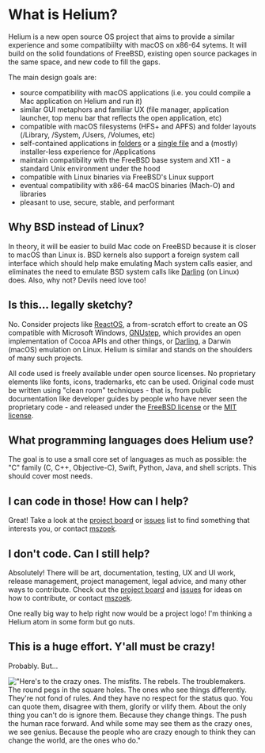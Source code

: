 # What is Helium?

Helium is a new open source OS project that aims to provide a similar experience and some compatibiilty with macOS on x86-64 sytems. It will build on the solid foundations of FreeBSD, existing open source packages in the same space, and new code to fill the gaps.

The main design goals are:
- source compatibility with macOS applications (i.e. you could compile a Mac application on Helium and run it)
- similar GUI metaphors and familiar UX (file manager, application launcher, top menu bar that reflects the open application, etc)
- compatible with macOS filesystems (HFS+ and APFS) and folder layouts (/Library, /System, /Users, /Volumes, etc)
- self-contained applications in [folders](https://github.com/AppImage/AppImageKit/wiki/AppDir) or a [single file](https://github.com/AppImage) and a (mostly) installer-less experience for /Applications
- maintain compatibility with the FreeBSD base system and X11 - a standard Unix environment under the hood
- compatible with Linux binaries via FreeBSD's Linux support
- eventual compatibility with x86-64 macOS binaries (Mach-O) and libraries
- pleasant to use, secure, stable, and performant


## Why BSD instead of Linux?

In theory, it will be easier to build Mac code on FreeBSD because it is closer to macOS than Linux is. BSD kernels also support a foreign system call interface which should help make emulating Mach system calls easier, and eliminates the need to emulate BSD system calls like [Darling](https://docs.darlinghq.org/internals/basics/system-call-emulation.html) (on Linux) does. Also, why not? Devils need love too!

## Is this... legally sketchy?

No. Consider projects like [ReactOS](https://reactos.org/faq/), a from-scratch effort to create an OS compatible with Microsoft Windows, [GNUstep](http://www,gnustep.org), which provides an open implementation of Cocoa APIs and other things, or [Darling](https://darlinghq.org), a Darwin (macOS) emulation on Linux. Helium is similar and stands on the shoulders of many such projects.

All code used is freely available under open source licenses. No proprietary elements like fonts, icons, trademarks, etc can be used. Original code must be written using "clean room" techniques - that is, from public documentation like developer guides by people who have never seen the proprietary code - and released under the [FreeBSD license](https://opensource.org/licenses/BSD-2-Clause) or the [MIT license](https://opensource.org/licenses/MIT).

## What programming languages does Helium use?

The goal is to use a small core set of languages as much as possible: the "C" family (C, C++, Objective-C), Swift, Python, Java, and shell scripts. This should cover most needs.

## I can code in those! How can I help?

Great! Take a look at the [project board](https://github.com/mszoek/helium/projects/1) or [issues](https://github.com/mszoek/helium/issues) list to find something that interests you, or contact [mszoek](https://github.com/mszoek).

## I don't code. Can I still help?

Absolutely! There will be art, documentation, testing, UX and UI work, release management, project management, legal advice, and many other ways to contribute. Check out the [project board](https://github.com/mszoek/helium/projects/1) and [issues](https://github.com/mszoek/helium/issues) for ideas on how to contribute, or contact [mszoek](https://github.com/mszoek).

One really big way to help right now would be a project logo! I'm thinking a Helium atom in some form but go nuts.

## This is a huge effort. Y'all must be crazy!

Probably. But...

!["Here's to the crazy ones. The misfits. The rebels. The troublemakers. The round pegs in the square holes. The ones who see things differently. They're not fond of rules. And they have no respect for the status quo. You can quote them, disagree with them, glorify or vilify them. About the only thing you can't do is ignore them. Because they change things. The push the human race forward. And while some may see them as the crazy ones, we see genius. Because the people who are crazy enough to think they can change the world, are the ones who do."](https://i.etsystatic.com/9865576/r/il/3afeb0/1019438891/il_794xN.1019438891_m9og.jpg)
